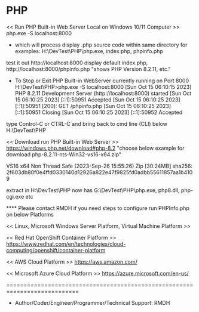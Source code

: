 # PHP
<< Run PHP Built-in Web Server Local on Windows 10/11 Computer >>
php.exe -S localhost:8000 
* which will process display .php source code within same directory for examples:
  H:\DevTest\PHP\php.exe, index.php, phpinfo.php
  
test it out http://localhost:8000 display default index.php,
http://localhost:8000/phpinfo.php "shows PHP Version 8.2.11, etc."

* To Stop or Exit PHP Built-in WebServer currently running on Port 8000
H:\DevTest\PHP>php.exe -S localhost:8000
[Sun Oct 15 06:10:15 2023] PHP 8.2.11 Development Server (http://localhost:8000) started
[Sun Oct 15 06:10:25 2023] [::1]:50951 Accepted
[Sun Oct 15 06:10:25 2023] [::1]:50951 [200]: GET /phpinfo.php
[Sun Oct 15 06:10:25 2023] [::1]:50951 Closing
[Sun Oct 15 06:10:25 2023] [::1]:50952 Accepted

type Control-C or CTRL-C and bring back to cmd line (CLI) below 
H:\DevTest\PHP

<< Download run PHP Built-in Web Server >>
https://windows.php.net/download#php-8.2
"choose below example for download 
php-8.2.11-nts-Win32-vs16-x64.zip"

VS16 x64 Non Thread Safe (2023-Sep-26 15:55:26)
Zip [30.24MB]
sha256: 2f603db80f0e4ffd0330140d12926a822e47f9825fd0adbb55611857aa1b4109

extract in H:\DevTest\PHP now has G:\DevTest\PHP\php.exe, php8.dll, php-cgi.exe etc

**** Please contact RMDH if you need steps to configure run PHPInfo.php on below Platforms 

<< Linux, Microsoft Windows Server Platform, Virtual Machine Platform >>

<< Red Hat OpenShift Container Platform >>
https://www.redhat.com/en/technologies/cloud-computing/openshift/container-platform

<< AWS Cloud Platform >>
https://aws.amazon.com/

<< Microsoft Azure Cloud Platform >>
https://azure.microsoft.com/en-us/

===========================================================================
* Author/Coder/Engineer/Programmer/Technical Support: RMDH


